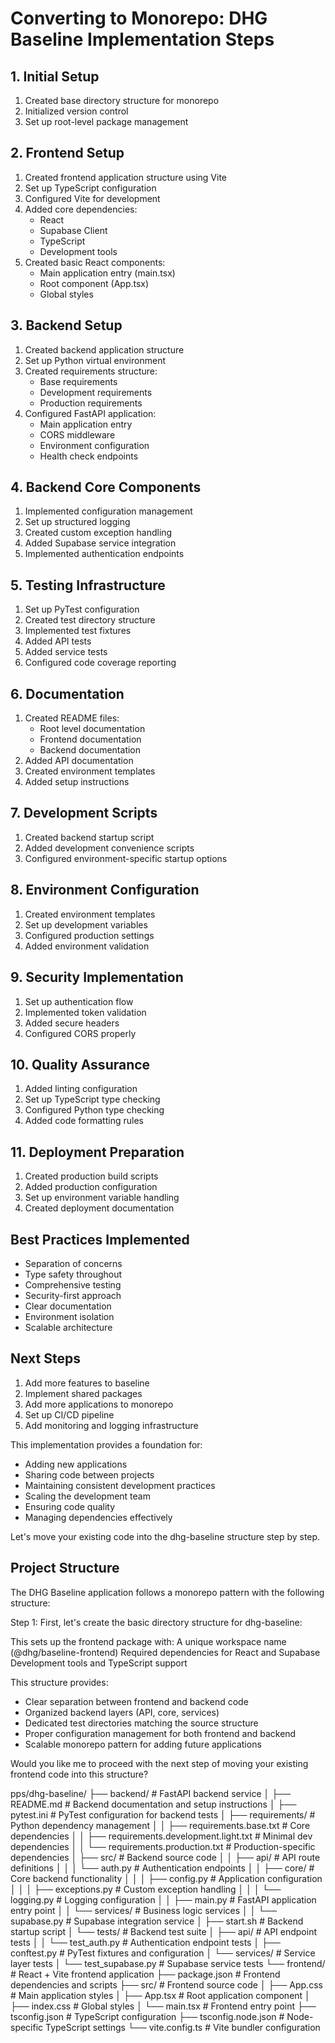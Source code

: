# Converting to Monorepo: DHG Baseline Implementation Steps

## 1. Initial Setup
1. Created base directory structure for monorepo
2. Initialized version control
3. Set up root-level package management

## 2. Frontend Setup
1. Created frontend application structure using Vite
2. Set up TypeScript configuration
3. Configured Vite for development
4. Added core dependencies:
   - React
   - Supabase Client
   - TypeScript
   - Development tools
5. Created basic React components:
   - Main application entry (main.tsx)
   - Root component (App.tsx)
   - Global styles

## 3. Backend Setup
1. Created backend application structure
2. Set up Python virtual environment
3. Created requirements structure:
   - Base requirements
   - Development requirements
   - Production requirements
4. Configured FastAPI application:
   - Main application entry
   - CORS middleware
   - Environment configuration
   - Health check endpoints

## 4. Backend Core Components
1. Implemented configuration management
2. Set up structured logging
3. Created custom exception handling
4. Added Supabase service integration
5. Implemented authentication endpoints

## 5. Testing Infrastructure
1. Set up PyTest configuration
2. Created test directory structure
3. Implemented test fixtures
4. Added API tests
5. Added service tests
6. Configured code coverage reporting

## 6. Documentation
1. Created README files:
   - Root level documentation
   - Frontend documentation
   - Backend documentation
2. Added API documentation
3. Created environment templates
4. Added setup instructions

## 7. Development Scripts
1. Created backend startup script
2. Added development convenience scripts
3. Configured environment-specific startup options

## 8. Environment Configuration
1. Created environment templates
2. Set up development variables
3. Configured production settings
4. Added environment validation

## 9. Security Implementation
1. Set up authentication flow
2. Implemented token validation
3. Added secure headers
4. Configured CORS properly

## 10. Quality Assurance
1. Added linting configuration
2. Set up TypeScript type checking
3. Configured Python type checking
4. Added code formatting rules

## 11. Deployment Preparation
1. Created production build scripts
2. Added production configuration
3. Set up environment variable handling
4. Created deployment documentation

## Best Practices Implemented
- Separation of concerns
- Type safety throughout
- Comprehensive testing
- Security-first approach
- Clear documentation
- Environment isolation
- Scalable architecture

## Next Steps
1. Add more features to baseline
2. Implement shared packages
3. Add more applications to monorepo
4. Set up CI/CD pipeline
5. Add monitoring and logging infrastructure

This implementation provides a foundation for:
- Adding new applications
- Sharing code between projects
- Maintaining consistent development practices
- Scaling the development team
- Ensuring code quality
- Managing dependencies effectively

Let's move your existing code into the dhg-baseline structure step by step.

## Project Structure

The DHG Baseline application follows a monorepo pattern with the following structure:

Step 1: First, let's create the basic directory structure for dhg-baseline:


This sets up the frontend package with:
A unique workspace name (@dhg/baseline-frontend)
Required dependencies for React and Supabase
Development tools and TypeScript support

This structure provides:
- Clear separation between frontend and backend code
- Organized backend layers (API, core, services)
- Dedicated test directories matching the source structure
- Proper configuration management for both frontend and backend
- Scalable monorepo pattern for adding future applications

Would you like me to proceed with the next step of moving your existing frontend code into this structure?

pps/dhg-baseline/
├── backend/ # FastAPI backend service
│ ├── README.md # Backend documentation and setup instructions
│ ├── pytest.ini # PyTest configuration for backend tests
│ ├── requirements/ # Python dependency management
│ │ ├── requirements.base.txt # Core dependencies
│ │ ├── requirements.development.light.txt # Minimal dev dependencies
│ │ └── requirements.production.txt # Production-specific dependencies
│ ├── src/ # Backend source code
│ │ ├── api/ # API route definitions
│ │ │ └── auth.py # Authentication endpoints
│ │ ├── core/ # Core backend functionality
│ │ │ ├── config.py # Application configuration
│ │ │ ├── exceptions.py # Custom exception handling
│ │ │ └── logging.py # Logging configuration
│ │ ├── main.py # FastAPI application entry point
│ │ └── services/ # Business logic services
│ │ └── supabase.py # Supabase integration service
│ ├── start.sh # Backend startup script
│ └── tests/ # Backend test suite
│ ├── api/ # API endpoint tests
│ │ └── test_auth.py # Authentication endpoint tests
│ ├── conftest.py # PyTest fixtures and configuration
│ └── services/ # Service layer tests
│ └── test_supabase.py # Supabase service tests
└── frontend/ # React + Vite frontend application
├── package.json # Frontend dependencies and scripts
├── src/ # Frontend source code
│ ├── App.css # Main application styles
│ ├── App.tsx # Root application component
│ ├── index.css # Global styles
│ └── main.tsx # Frontend entry point
├── tsconfig.json # TypeScript configuration
├── tsconfig.node.json # Node-specific TypeScript settings
└── vite.config.ts # Vite bundler configuration
